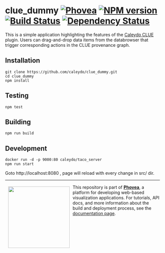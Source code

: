 clue_dummy [![Phovea][phovea-image]][phovea-url] [![NPM version][npm-image]][npm-url] [![Build Status][travis-image]][travis-url] [![Dependency Status][daviddm-image]][daviddm-url]
=====================

This is a simple application highlighting the features of the [Caleydo CLUE](https://github.com/Caleydo/caleydo_clue) plugin. Users can drag-and-drop data items from the databrowser that trigger corresponding actions in the CLUE provenance graph.


Installation
------------

```
git clone https://github.com/caleydo/clue_dummy.git
cd clue_dummy
npm install
```

Testing
-------

```
npm test
```

Building
--------

```
npm run build
```

Development
-----------

```
docker run -d -p 9000:80 caleydo/taco_server
npm run start
```

Goto http://localhost:8080 , page will reload with every change in src/ dir.

***

<a href="https://caleydo.org"><img src="http://caleydo.org/assets/images/logos/caleydo.svg" align="left" width="200px" hspace="10" vspace="6"></a>
This repository is part of **[Phovea](http://phovea.caleydo.org/)**, a platform for developing web-based visualization applications. For tutorials, API docs, and more information about the build and deployment process, see the [documentation page](http://phovea.caleydo.org).


[phovea-image]: https://img.shields.io/badge/Phovea-Application-1BA64E.svg
[phovea-url]: https://phovea.caleydo.org
[npm-image]: https://badge.fury.io/js/clue_dummy.svg
[npm-url]: https://npmjs.org/package/clue_dummy
[travis-image]: https://travis-ci.org/caleydo/clue_dummy.svg?branch=master
[travis-url]: https://travis-ci.org/caleydo/clue_dummy
[daviddm-image]: https://david-dm.org/caleydo/clue_dummy/status.svg
[daviddm-url]: https://david-dm.org/caleydo/clue_dummy
